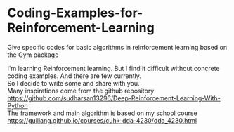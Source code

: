 # Coding-Examples-for-Reinforcement-Learning
Give specific codes for basic algorithms in reinforcement learning based on the Gym package

I'm learning Reinforcement learning. But I find it difficult without concrete coding examples. And there are few currently.  
So I decide to write some and share with you.  
Many inspirations come from the github repository https://github.com/sudharsan13296/Deep-Reinforcement-Learning-With-Python  
The framework and main algorithm is based on my school course https://guiliang.github.io/courses/cuhk-dda-4230/dda_4230.html  

